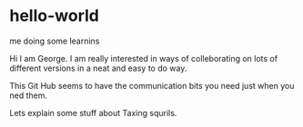 # hello-world
me doing some learnins

Hi I am George.  I am really interested in ways of colleborating on lots of different versions in a neat and easy to do way.

This Git Hub seems to have the communication bits you need just when you ned them. 

Lets explain some stuff about Taxing squrils.
